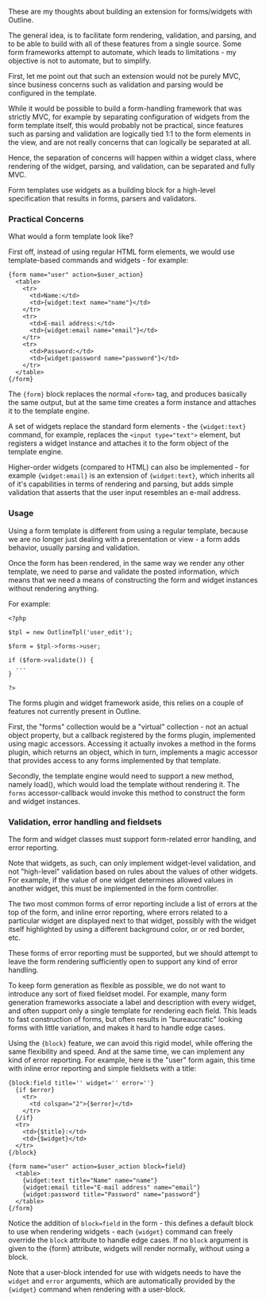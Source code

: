These are my thoughts about building an extension for forms/widgets with Outline.

The general idea, is to facilitate form rendering, validation, and parsing, and to be able to build with all of these features from a single source. Some form frameworks attempt to automate, which leads to limitations - my objective is not to automate, but to simplify.

First, let me point out that such an extension would not be purely MVC, since business concerns such as validation and parsing would be configured in the template.

While it would be possible to build a form-handling framework that was strictly MVC, for example by separating configuration of widgets from the form template itself, this would probably not be practical, since features such as parsing and validation are logically tied 1:1 to the form elements in the view, and are not really concerns that can logically be separated at all.

Hence, the separation of concerns will happen within a widget class, where rendering of the widget, parsing, and validation, can be separated and fully MVC.

Form templates use widgets as a building block for a high-level specification that results in forms, parsers and validators.

### Practical Concerns ###

What would a form template look like?

First off, instead of using regular HTML form elements, we would use template-based commands and widgets - for example:

```
{form name="user" action=$user_action}
  <table>
    <tr>
      <td>Name:</td>
      <td>{widget:text name="name"}</td>
    </tr>
    <tr>
      <td>E-mail address:</td>
      <td>{widget:email name="email"}</td>
    </tr>
    <tr>
      <td>Password:</td>
      <td>{widget:password name="password"}</td>
    </tr>
  </table>
{/form}
```

The `{form}` block replaces the normal `<form>` tag, and produces basically the same output, but at the same time creates a form instance and attaches it to the template engine.

A set of widgets replace the standard form elements - the `{widget:text}` command, for example, replaces the `<input type="text">` element, but registers a widget instance and attaches it to the form object of the template engine.

Higher-order widgets (compared to HTML) can also be implemented - for example `{widget:email}` is an extension of `{widget:text}`, which inherits all of it's capabilities in terms of rendering and parsing, but adds simple validation that asserts that the user input resembles an e-mail address.

### Usage ###

Using a form template is different from using a regular template, because we are no longer just dealing with a presentation or view - a form adds behavior, usually parsing and validation.

Once the form has been rendered, in the same way we render any other template, we need to parse and validate the posted information, which means that we need a means of constructing the form and widget instances without rendering anything.

For example:

```
<?php

$tpl = new OutlineTpl('user_edit');

$form = $tpl->forms->user;

if ($form->validate()) {
  ...
}

?>
```

The forms plugin and widget framework aside, this relies on a couple of features not currently present in Outline.

First, the "forms" collection would be a "virtual" collection - not an actual object property, but a callback registered by the forms plugin, implemented using magic accessors. Accessing it actually invokes a method in the forms plugin, which returns an object, which in turn, implements a magic accessor that provides access to any forms implemented by that template.

Secondly, the template engine would need to support a new method, namely load(), which would load the template without rendering it. The `forms` accessor-callback would invoke this method to construct the form and widget instances.

### Validation, error handling and fieldsets ###

The form and widget classes must support form-related error handling, and error reporting.

Note that widgets, as such, can only implement widget-level validation, and not "high-level" validation based on rules about the values of other widgets. For example, if the value of one widget determines allowed values in another widget, this must be implemented in the form controller.

The two most common forms of error reporting include a list of errors at the top of the form, and inline error reporting, where errors related to a particular widget are displayed next to that widget, possibly with the widget itself highlighted by using a different background color, or or red border, etc.

These forms of error reporting must be supported, but we should attempt to leave the form rendering sufficiently open to support any kind of error handling.

To keep form generation as flexible as possible, we do not want to introduce any sort of fixed fieldset model. For example, many form generation frameworks associate a label and description with every widget, and often support only a single template for rendering each field. This leads to fast construction of forms, but often results in "bureaucratic" looking forms with little variation, and makes it hard to handle edge cases.

Using the `{block}` feature, we can avoid this rigid model, while offering the same flexibility and speed. And at the same time, we can implement any kind of error reporting. For example, here is the "user" form again, this time with inline error reporting and simple fieldsets with a title:

```
{block:field title='' widget='' error=''}
  {if $error}
    <tr>
      <td colspan="2">{$error}</td>
    </tr>
  {/if}
  <tr>
    <td>{$title}:</td>
    <td>{$widget}</td>
  </tr>
{/block}

{form name="user" action=$user_action block=field}
  <table>
    {widget:text title="Name" name="name"}
    {widget:email title="E-mail address" name="email"}
    {widget:password title="Password" name="password"}
  </table>
{/form}
```

Notice the addition of `block=field` in the form - this defines a default block to use when rendering widgets - each `{widget}` command can freely override the `block` attribute to handle edge cases. If no `block` argument is given to the {form} attribute, widgets will render normally, without using a block.

Note that a user-block intended for use with widgets needs to have the `widget` and `error` arguments, which are automatically provided by the `{widget}` command when rendering with a user-block.